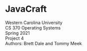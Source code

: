 # JavaCraft

Western Carolina University  
CS 370 Operating Systems  
Spring 2021  
Project 4  
Authors: Brett Dale and Tommy Meek  


